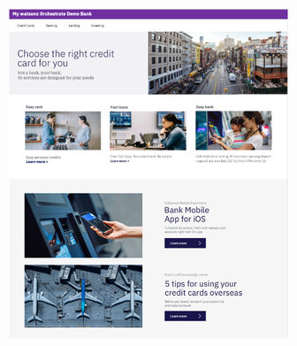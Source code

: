 <!DOCTYPE html>
<html lang="en-US">
<head>
    <meta charset="UTF-8">
    <meta name="viewport" content="width=device-width, initial-scale=1">
    <title>New Watson Assistant Bank</title>
</head>
<body>
    <img src="DTE_Bank_wxO.png" alt="New Watson Assistant Bank" style="max-width:100%; height:auto;" />
    <script>
      window.watsonAssistantChatOptions = {
        integrationID: "cde39977-5eca-4ca5-a371-eca64341ff06",
        region: "aws-us-east-1",
        serviceInstanceID: "20250701-1627-3065-109e-0d7c2d324439",
        orchestrateUIAgentExtensions: false,
        onLoad: async (instance) => { await instance.render(); }
      };
      setTimeout(function(){
        const t=document.createElement('script');
        t.src="https://web-chat.global.assistant.watson.appdomain.cloud/versions/" + (window.watsonAssistantChatOptions.clientVersion || 'latest') + "/WatsonAssistantChatEntry.js";
        document.head.appendChild(t);
      });
    </script>
</body>
</html>
